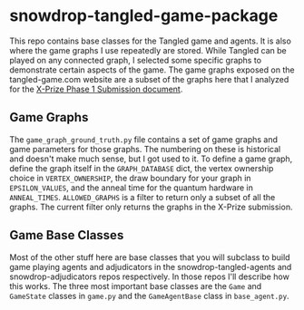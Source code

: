 # snowdrop-tangled-game-package
This repo contains base classes for the Tangled game and agents. It is also where the
game graphs I use repeatedly are stored. While Tangled can be played on any connected
graph, I selected some specific graphs to demonstrate certain aspects of the game. The game
graphs exposed on the tangled-game.com website are a subset of the graphs here that I analyzed
for the [X-Prize Phase 1 Submission document](https://fqodzpifyovgmqjlluin.supabase.co/storage/v1/object/public/pdfs/XPRIZE_Phase_I_Submission_Snowdrop.pdf).

## Game Graphs
The `game_graph_ground_truth.py` file contains a set of game graphs and game parameters for those
graphs. The numbering on these is historical and doesn't make much sense, but I got used to it. 
To define a game graph, define the graph itself in the `GRAPH_DATABASE` dict, the vertex ownership 
choice in `VERTEX_OWNERSHIP`, the draw boundary for your graph in `EPSILON_VALUES`, and the anneal time 
for the quantum hardware in `ANNEAL_TIMES`. `ALLOWED_GRAPHS` is a filter to return only a subset of 
all the graphs. The current filter only returns the graphs in the X-Prize submission.

## Game Base Classes
Most of the other stuff here are base classes that you will subclass to build game playing agents and
adjudicators in the snowdrop-tangled-agents and snowdrop-adjudicators repos respectively. In those repos
I'll describe how this works. The three most important base classes are the `Game` and `GameState` classes 
in `game.py` and the `GameAgentBase` class in `base_agent.py`. 
